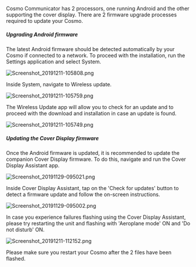 Cosmo Communicator has 2 processors, one running Android and the other
supporting the cover display. There are 2 firmware upgrade processes
required to update your Cosmo.

##### Upgrading Android firmware

The latest Android firmware should be detected automatically by your
Cosmo if connected to a network. To proceed with the installation, run
the Settings application and select System.

![](Screenshot_20191211-105808.png "Screenshot_20191211-105808.png")

Inside System, navigate to Wireless update.

![](Screenshot_20191211-105759.png "Screenshot_20191211-105759.png")

The Wireless Update app will allow you to check for an update and to
proceed with the download and installation in case an update is found.

![](Screenshot_20191211-105749.png "Screenshot_20191211-105749.png")

#####  Updating the Cover Display firmware

Once the Android firmware is updated, it is recommended to update the
companion Cover Display firmware. To do this, navigate and run the Cover
Display Assistant app.

![](Screenshot_20191129-095021.png "Screenshot_20191129-095021.png")

Inside Cover Display Assistant, tap on the 'Check for updates' button to
detect a firmware update and follow the on-screen instructions.

![](Screenshot_20191129-095002.png "Screenshot_20191129-095002.png")

In case you experience failures flashing using the Cover Display
Assistant, please try restarting the unit and flashing with 'Aeroplane
mode' ON and 'Do not disturb' ON.

![](Screenshot_20191211-112152.png "Screenshot_20191211-112152.png")

Please make sure you restart your Cosmo after the 2 files have been
flashed.